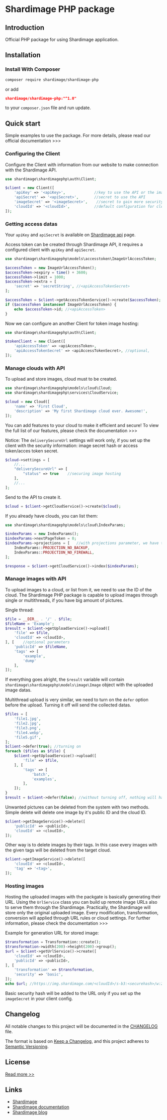 # Shardimage PHP package

## Introduction

Official PHP package for using Shardimage application.

## Installation

### Install With Composer

```bash
composer require shardimage/shardimage-php
```

or add

```json
shardimage/shardimage-php:"^1.0"
```

to your `composer.json` file and run update.

## Quick start

Simple examples to use the package. For more details, please read our official documentation >>>

### Configuring the Client

Configure the Client with information from our website to make connection with the Shardimage API.

```php
use shardimage\shardimagephp\auth\Client;

$client = new Client([
    'apiKey' => '<apiKey>',             //key to use the API or the image serving
    'apiSecret' => '<apiSecret>',       //secret to use the API
    'imageSecret' => '<imageSecret>',    //secret to gain more security on image serving
    'cloudId' => '<cloudId>',           //default configuration for cloud ID, it can be overwritten in later usage
]);
```

### Getting access datas

Your `apiKey` and `apiSecret` is available on [Shardimage api](https://shardimage.com/api) page.

Access token can be created through Shardimage API, it requires a configured client with `apiKey` and `apiSecret`.

```php
use shardimage\shardimagephp\models\accesstoken\ImageUrlAccessToken;

$accessToken = new ImageUrlAccessToken();
$accessToken->expiry = time() + 3600;
$accessToken->limit = 1000;
$accessToken->extra = [
    'secret' => 'secretString', //<apiAccessTokenSecret>
];

$accessToken = $client->getAccessTokenService()->create($accessToken);
if ($accessToken instanceof ImageUrlAccessToken) {
    echo $accessToken->id; //<apiAccessToken>
}
```

Now we can configure an another Client for token image hosting:

```php
use shardimage\shardimagephp\auth\Client;

$tokenClient = new Client([
    'apiAccessToken' => <apiAccessToken>,
    'apiAccessTokenSecret' => <apiAccessTokenSecret>, //optional, 
]);
```

### Manage clouds with API

To upload and store images, cloud must to be created.

```php
use shardimage\shardimagephp\models\cloud\Cloud;
use shardimage\shardimagephp\services\CloudService;

$cloud = new Cloud([
    'name' => 'First Cloud',
    'description' => 'My first Shardimage cloud ever. Awesome!',
]);
```

You can add features to your cloud to make it efficient and secure! To view the full list of our features, please check the documentation >>>

Notice: The `deliverySecureUrl` settings will work only, if you set up the client with the security information: image secret hash or access token/acces token secret.

```php
$cloud->settings = [
    //...
    "deliverySecureUrl" => [
        "status" => true    //securing image hosting
    ],
    //...
];
```

Send to the API to create it.

```php
$cloud = $client->getCloudService()->create($cloud);
```

If you already have clouds, you can list them:

```php
use shardimage\shardimagephp\models\cloud\IndexParams;

$indexParams = new IndexParams();
$indexParams->nextPageToken = 0;
$indexParams->projections = [   //with projections parameter, we have the chance to narrow down the returning data.
    IndexParams::PROJECTION_NO_BACKUP,
    IndexParams::PROJECTION_NO_FIREWALL,
];

$response = $client->getCloudService()->index($indexParams);
```

### Manage images with API

To upload images to a cloud, or list from it, we need to use the ID of the cloud. The Shardimage PHP package is capable to upload images through single or multithreads, if you have big amount of pictures.

Single thread:
```php
$file = __DIR__ . '/' . $file;
$fileName = 'Example';
$result = $client->getUploadService()->upload([
    'file' => $file,
    'cloudId' => <cloudId>,
], [    //optional parameters
    'publicId' => $fileName,
    'tags' => [
        'example',
        'dump'
    ],
]);
```

If everything goes alright, the `$result` variable will contain `shardimage\shardimagephp\models\image\Image` object with the uploaded image datas.

Multithread upload is very similar, we need to turn on the `defer` option before the upload. Turning it off will send the collected datas.

```php
$files = [
    'file1.jpg',
    'file2.jpg',
    'file3.png',
    'file4.webp',
    'file5.gif',
];
$client->defer(true); //turning on
foreach ($files as $file) {
    $client->getUploadService()->upload([
        'file' => $file,
    ], [
        'tags' => [
            'batch',
            'examples',
        ],
    ]);
}
$result = $client->defer(false); //without turning off, nothing will happen
```

Unwanted pictures can be deleted from the system with two methods. Simple delete will delete one image by it's public ID and the cloud ID.
```php
$client->getImageService()->delete([
    'publicId' => <publicId>,
    'cloudId' => <cloudId>,
]);
```
Other way is to delete images by their tags. In this case every images with the given tags will be deleted from the target cloud.
```php
$client->getImageService()->delete([
    'cloudId' => <cloudId>,
    'tag' => '<tag>',
]);
```

### Hosting images

Hosting the uploaded images with the packgate is basically generating their URL. Using the `UrlService` class you can build up remote image URLs also to serve them through the Shardimage.
Practically, the Shardimage will store only the original uploaded image. Every modification, transformation, conversion will applied through URL rules or cloud settings. For further information, please check the documentation >>>

Example for generation URL for stored image:
```php
$transformation = Transformation::create();
$transformation->width(200)->height(200)->group();
$url = $client->getUrlService()->create([
    'cloudId' => <cloudId>,
    'publicId' => <publicId>,
], [
    'transformation' => $transformation,
    'security' => 'basic',
]);
echo $url; //https://img.shardimage.com/<cloudId>/s-b3:<securehash>/w:200_h:200/i/<publicId>
```

Basic security hash will be added to the URL only if you set up the `imageSecret` in your client config.

## Changelog

All notable changes to this project will be documented in the [CHANGELOG](CHANGELOG.md) file.

The format is based on [Keep a Changelog](https://keepachangelog.com/en/1.0.0/), and this project adheres to [Semantic Versioning](https://semver.org/spec/v2.0.0.html).

## License

[Read more >>](https://github.com/shardimage/shardimage-php/blob/master/LICENCE.md)

## Links

 - [Shardimage](https://shardimage.com)
 - [Shardimage documentation](https://developers.shardimage.com)
 - [Shardimage blog](https://shardimage.com/blog)